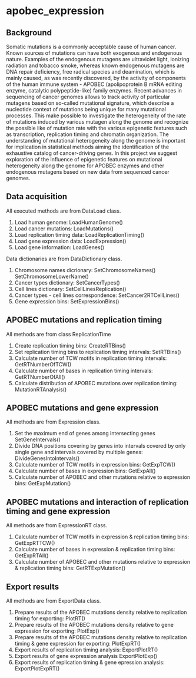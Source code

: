 # apobec_expression

## Background

Somatic mutations is a commonly acceptable cause of human cancer. Known sources of mutations can have both exogenous and endogenous nature. Examples of the endogenous mutagens are ultraviolet light, ionizing radiation and tobacco smoke, whereas known endogenous mutagens are DNA repair deficiency, free radical species and deamination, which is mainly caused, as was recently discovered, by the activity of components of the human immune system - APOBEC (apolipoprotein B mRNA editing enzyme, catalytic polypeptide-like) family enzymes. Recent advances in sequencing of cancer genomes allows to track activity of particular mutagens based on so-called mutational signature, which describe a nucleotide context of mutations being unique for many mutational processes. This make possible to investigate the heterogeneity of the rate of mutations induced by various mutagen along the genome and recognize the possible like of mutation rate with the various epigenetic features such as transcription, replication timing and chromatin organization. The understanding of mutational heterogeneity along the genome is important for implication in statistical methods aiming the identification of the exhaustive catalog of cancer-driving genes. In this project we suggest exploration of the influence of epigenetic features on mutational heterogeneity along the genome for APOBEC enzymes and other endogenous mutagens based on new data from sequenced cancer genomes.

## Data acquisition

All executed methods are from DataLoad class.

1. Load human genome:
 LoadHumanGenome()
2. Load cancer mutations:
 LoadMutations()
3. Load replication timing data:
 LoadReplicationTiming()
4. Load gene expression data:
 LoadExpression()
5. Load gene information:
 LoadGenes()
 
Data dictionaries are from DataDictionary class.

1. Chromosome names dicrionary:
 SetChromosomeNames()
 SetChromosomeLowerName()
2. Cancer types dictionary:
 SetCancerTypes()
3. Cell lines dictionary:
 SetCellLinesReplication()
4. Cancer types - cell lines correspondence:
 SetCancer2RTCellLines()
5. Gene expression bins:
 SetExpressionBins()
 
## APOBEC mutations and replication timing

All methods are from class ReplicationTime

1. Create replication timing bins:
 CreateRTBins()
2. Set replication timing bins to replication timing intervals:
 SetRTBins()
3. Calculate number of TCW motifs in replication timing intervals:
 GetRTNumberOfTCW()
4. Calculate number of bases in replication timing intervals:
 GetRTNumberOfAll()
5. Calculate distribution of APOBEC mutations over replication timing:
 MutationRTAnalysis()
 
## APOBEC mutations and gene expression

All methods are from Expression class.

1. Set the maximum end of genes among intersecting genes
 SetGeneIntervals()
2. Divide DNA positions covering by genes into intervals covered by only single gene 
   and intervals covered by multiple genes:
 DivideGenesIntoIntervals()
3. Calculate number of TCW motifs in expression bins:
 GetExpTCW()
4. Calculate number of bases in expression bins:
 GetExpAll()
5. Calculate number of APOBEC and other mutations relative to expression bins: 
 GetExpMutation()
 
## APOBEC mutations and interaction of replication timing and gene expression

All methods are from ExpressionRT class.

1. Calculate number of TCW motifs in expression & replication timing bins:
 GetExpRTTCW()
2. Calculate number of bases in expression & replication timing bins: 
 GetExpRTAll()
3. Calculate number of APOBEC and other mutations relative to expression & replication timing bins:
 GetRTExpMutation()
 
## Export results

All methods are from ExportData class.

1. Prepare results of the APOBEC mutations density relative to replication timing for exporting:
 PlotRT()
2. Prepare results of the APOBEC mutations density relative to gene expression for exporting:
 PlotExp()
3. Prepare results of the APOBEC mutations density relative to replication timing & gene expression for exporting:
 PlotExpRT()
4. Export results of replication timing analysis:
 ExportPlotRT()
5. Export results of gene expression analysis 
 ExportPlotExp()
6. Export results of replication timing & gene epression analysis:
 ExportPlotExpRT()
 
 

 